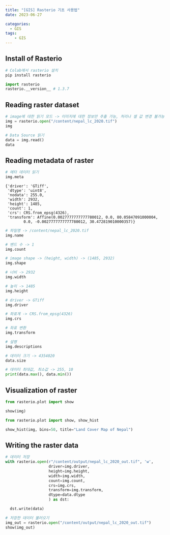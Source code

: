 ```yaml
---
title: "[GIS] Rasterio 기초 사용법"
date: 2023-06-27

categories:
  - GIS
tags:
    - GIS
---
```


## Install of Rasterio

```python
# Colab에서 rasterio 설치
pip install rasterio
```

```python
import rasterio
rasterio.__version__ # 1.3.7
```

## Reading raster dataset

```python
# image에 대한 읽기 모드 -> 이미지에 대한 정보만 추출 가능, 처리나 셀 값 변경 불가능
img = rasterio.open("/content/nepal_lc_2020.tif")
img
```

```python
# Data Source 읽기
data = img.read()
data
```

## Reading metadata of raster

```python
# 메타 데이터 읽기
img.meta
```

```
{'driver': 'GTiff',
 'dtype': 'uint8',
 'nodata': 255.0,
 'width': 2932,
 'height': 1485,
 'count': 1,
 'crs': CRS.from_epsg(4326),
 'transform': Affine(0.0027777777777780012, 0.0, 80.05847091000004,
        0.0, -0.0027777777777780012, 30.472819010000357)}
```

```python
# 파일명 -> /content/nepal_lc_2020.tif
img.name

# 밴드 수 -> 1
img.count

# image shape -> (height, width) -> (1485, 2932)
img.shape

# 너비 -> 2932
img.width

# 높이 -> 1485
img.height

# driver -> GTiff
img.driver

# 좌표계 -> CRS.from_epsg(4326)
img.crs

# 좌표 변환
img.transform

# 설명
img.descriptions

# 데이터 크기 -> 4354020
data.size

# 데이터 최대값, 최소값 -> 255, 10
print(data.max(), data.min())
```

## Visualization of raster

```python
from rasterio.plot import show

show(img)
```

```python
from rasterio.plot import show, show_hist

show_hist(img, bins=50, title="Land Cover Map of Nepal")
```

## Writing the raster data

```python
# 데이터 저장
with rasterio.open(r"/content/output/nepal_lc_2020_out.tif", 'w',
                   driver=img.driver,
                   height=img.height,
                   width=img.width,
                   count=img.count,
                   crs=img.crs,
                   transform=img.transform,
                   dtype=data.dtype
                   ) as dst:

  dst.write(data)
```

```python
# 저장한 데이터 불러오기
img_out = rasterio.open("/content/output/nepal_lc_2020_out.tif")
show(img_out)
```
